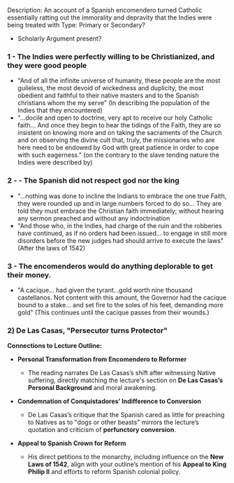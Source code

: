 Description: An account of a Spanish encomendero turned Catholic essentially ratting out the immorality and depravity that the Indies were being treated with
Type: Primary or Secondary?
- Scholarly Argument present?
### 1 - The Indies were perfectly willing to be Christianized, and they were good people
- "And of all the infinite universe of humanity, these people are the most guileless, the most devoid of wickedness and duplicity, the most obedient and faithful to their native masters and to the Spanish christians whom the my serve" (In describing the population of the Indies that they encountered) 
- "...docile and open to doctrine, very apt to receive our holy Catholic faith... And once they begin to hear the tidings of the Faith, they are so insistent on knowing more and on taking the sacraments of the Church and on observing the divine cult that, truly, the missionaries who are here need to be endowed by God with great patience in order to cope with such eagerness." (on the contrary to the slave tending nature the Indies were described by) 
### 2 - - The Spanish did not respect god nor the king
- "...nothing was done to incline the Indians to embrace the one true Faith, they were rounded up and in large numbers forced to do so... They are told they must embrace the Christian faith immediately; without hearing any sermon preached and without any indoctrination
- "And those who, in the Indies, had charge of the ruin and the robberies have continued, as if no orders had been issued... to engage in still more disorders before the new judges had should arrive to execute the laws" (After the laws of 1542)
### 3 - The encomenderos would do anything deplorable to get their money.
- "A cacique... had given the tyrant...gold worth nine thousand castellanos. Not content with this amount, the Governor had the cacique bound to a stake... and set fire to the soles of his feet, demanding more gold" (This continues until the cacique passes from their wounds.)
### 2) **De Las Casas, "Persecutor turns Protector"**

**Connections to Lecture Outline:**

- **Personal Transformation from Encomendero to Reformer**
    
    - The reading narrates De Las Casas’s shift after witnessing Native suffering, directly matching the lecture's section on **De Las Casas’s Personal Background** and moral awakening.
        
- **Condemnation of Conquistadores’ Indifference to Conversion**
    
    - De Las Casas’s critique that the Spanish cared as little for preaching to Natives as to "dogs or other beasts" mirrors the lecture’s quotation and criticism of **perfunctory conversion**.
        
- **Appeal to Spanish Crown for Reform**
    
    - His direct petitions to the monarchy, including influence on the **New Laws of 1542**, align with your outline’s mention of his **Appeal to King Philip II** and efforts to reform Spanish colonial policy.